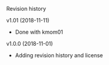Revision history


v1.01 (2018-11-11)

* Done with kmom01

v1.0.0 (2018-11-01)

* Adding revision history and license
